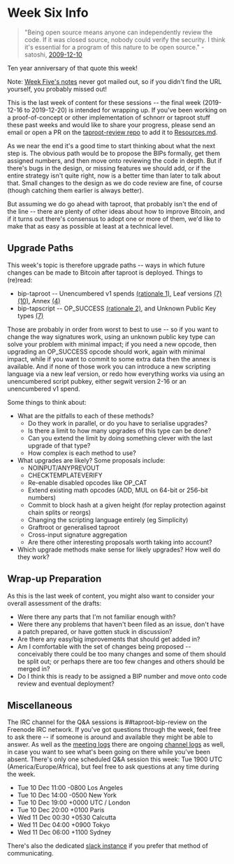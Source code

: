# Week Six Info

> "Being open source means anyone can independently review the code.  If it was closed source, nobody could verify the security.  I think it's essential for a program of this nature to be open source." - satoshi, [2009-12-10](https://bitcointalk.org/index.php?topic=13.msg46#msg46)

Ten year anniversary of that quote this week!

Note: [Week Five's notes](week-5.md) never got mailed out, so if you didn't find the URL yourself, you probably missed out!

This is the last week of content for these sessions -- the final week (2019-12-16 to 2019-12-20) is intended for wrapping up. If you've been working on a proof-of-concept or other implementation of schnorr or taproot stuff these past weeks and would like to share your progress, please send an email or open a PR on the [taproot-review repo](https://github.com/ajtowns/taproot-review/pulls) to add it to [Resources.md](https://github.com/ajtowns/taproot-review/blob/master/Resources.md).

As we near the end it's a good time to start thinking about what the next step is. The obvious path would be to propose the BIPs formally, get them assigned numbers, and then move onto reviewing the code in depth. But if there's bugs in the design, or missing features we should add, or if the entire strategy isn't quite right, now is a better time than later to talk about that. Small changes to the design as we do code review are fine, of course (though catching them earlier is always better).

But assuming we do go ahead with taproot, that probably isn't the end of the line -- there are plenty of other ideas about how to improve Bitcoin, and if it turns out there's consensus to adopt one or more of them, we'd like to make that as easy as possible at least at a technical level.

## Upgrade Paths

This week's topic is therefore upgrade paths -- ways in which future changes can be made to Bitcoin after taproot is deployed. Things to (re)read:

 * bip-taproot -- Unencumbered v1 spends [(rationale 1)](https://github.com/sipa/bips/blob/bip-schnorr/bip-taproot.mediawiki#cite_note-1), Leaf versions [(7)](https://github.com/sipa/bips/blob/bip-schnorr/bip-taproot.mediawiki#cite_note-7) [(10)](https://github.com/sipa/bips/blob/bip-schnorr/bip-taproot.mediawiki#cite_note-10), Annex [(4)](https://github.com/sipa/bips/blob/bip-schnorr/bip-taproot.mediawiki#cite_note-4)
 * bip-tapscript -- OP_SUCCESS [(rationale 2)](https://github.com/sipa/bips/blob/bip-schnorr/bip-tapscript.mediawiki#cite_note-2), and Unknown Public Key types [(7)](https://github.com/sipa/bips/blob/bip-schnorr/bip-tapscript.mediawiki#cite_note-7)

Those are probably in order from worst to best to use -- so if you want to change the way signatures work, using an unknown public key type can solve your problem with minimal impact; if you need a new opcode, then upgrading an OP_SUCCESS opcode should work, again with minimal impact, while if you want to commit to some extra data then the annex is available. And if none of those work you can introduce a new scripting language via a new leaf version, or redo how everything works via using an unencumbered script pubkey, either segwit version 2-16 or an unencumbered v1 spend.

Some things to think about:

 * What are the pitfalls to each of these methods?
   * Do they work in parallel, or do you have to serialise upgrades?
   * Is there a limit to how many upgrades of this type can be done?
   * Can you extend the limit by doing something clever with the last upgrade of that type?
   * How complex is each method to use?
 * What upgrades are likely? Some proposals include:
   * NOINPUT/ANYPREVOUT
   * CHECKTEMPLATEVERIFY
   * Re-enable disabled opcodes like OP_CAT
   * Extend existing math opcodes (ADD, MUL on 64-bit or
     256-bit numbers)
   * Commit to block hash at a given height (for replay protection
     against chain splits or reorgs)
   * Changing the scripting language entirely (eg Simplicity)
   * Graftroot or generalised taproot
   * Cross-input signature aggregation
   * Are there other interesting proposals worth taking into account?
 * Which upgrade methods make sense for likely upgrades? How well do they work?

## Wrap-up Preparation

As this is the last week of content, you might also want to consider your overall assessment of the drafts:

 * Were there any parts that I'm not familiar enough with?
 * Were there any problems that haven't been filed as an issue,
   don't have a patch prepared, or have gotten stuck in discussion?
 * Are there any easy/big improvements that should get added in?
 * Am I comfortable with the set of changes being proposed -- conceivably there could be too many changes and some of them should be split out; or perhaps there are too few changes and others should be merged in?
 * Do I think this is ready to be assigned a BIP number and move onto code review and eventual deployment?

## Miscellaneous

The IRC channel for the Q&A sessions is ##taproot-bip-review on the Freenode IRC network. If you've got questions through the week, feel free to ask there -- if someone is around and available they might be able to answer. As well as the [meeting logs](http://www.erisian.com.au/meetbot/taproot-bip-review/2019/) there are ongoing [channel logs](http://www.erisian.com.au/taproot-bip-review/) as well, in case you want to see what's been going on there while you've been absent. There's only one scheduled Q&A session this week: Tue 1900 UTC (America/Europe/Africa), but feel free to ask questions at any time during the week.

 * Tue 10 Dec 11:00 -0800 Los Angeles
 * Tue 10 Dec 14:00 -0500 New York
 * Tue 10 Dec 19:00 +0000 UTC / London
 * Tue 10 Dec 20:00 +0100 Paris
 * Wed 11 Dec 00:30 +0530 Calcutta
 * Wed 11 Dec 04:00 +0900 Tokyo
 * Wed 11 Dec 06:00 +1100 Sydney

There's also the dedicated [slack instance](https://bitcoin-review.slack.com/) if you prefer that method of communicating.


